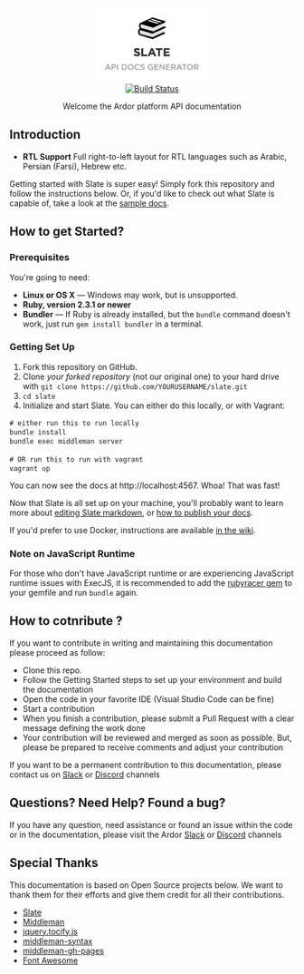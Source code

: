 <p align="center">
  <img src="https://raw.githubusercontent.com/lord/img/master/logo-slate.png" alt="Ardor API Documentation" width="226">
  <br>
  <a href="https://travis-ci.org/lord/slate"><img src="https://travis-ci.org/lord/slate.svg?branch=master" alt="Build Status"></a>
</p>

<p align="center">Welcome the Ardor platform API documentation</p>

Introduction
------------


* **RTL Support** Full right-to-left layout for RTL languages such as Arabic, Persian (Farsi), Hebrew etc.

Getting started with Slate is super easy! Simply fork this repository and follow the instructions below. Or, if you'd like to check out what Slate is capable of, take a look at the [sample docs](http://lord.github.io/slate).

How to get Started?
------------------------------

### Prerequisites

You're going to need:

 - **Linux or OS X** — Windows may work, but is unsupported.
 - **Ruby, version 2.3.1 or newer**
 - **Bundler** — If Ruby is already installed, but the `bundle` command doesn't work, just run `gem install bundler` in a terminal.

### Getting Set Up

1. Fork this repository on GitHub.
2. Clone *your forked repository* (not our original one) to your hard drive with `git clone https://github.com/YOURUSERNAME/slate.git`
3. `cd slate`
4. Initialize and start Slate. You can either do this locally, or with Vagrant:

```shell
# either run this to run locally
bundle install
bundle exec middleman server

# OR run this to run with vagrant
vagrant up
```

You can now see the docs at http://localhost:4567. Whoa! That was fast!

Now that Slate is all set up on your machine, you'll probably want to learn more about [editing Slate markdown](https://github.com/lord/slate/wiki/Markdown-Syntax), or [how to publish your docs](https://github.com/lord/slate/wiki/Deploying-Slate).

If you'd prefer to use Docker, instructions are available [in the wiki](https://github.com/lord/slate/wiki/Docker).

### Note on JavaScript Runtime

For those who don't have JavaScript runtime or are experiencing JavaScript runtime issues with ExecJS, it is recommended to add the [rubyracer gem](https://github.com/cowboyd/therubyracer) to your gemfile and run `bundle` again.

How to cotnribute ?
---------------------------------

If you want to contribute in writing and maintaining this documentation please proceed as follow:

- Clone this repo.
- Follow the Getting Started steps to set up your environment and build the documentation
- Open the code in your favorite IDE (Visual Studio Code can be fine)
- Start a contribution
- When you finish a contribution, please submit a Pull Request with a clear message defining the work done
- Your contribution will be reviewed and merged as soon as possible. But, please be prepared to receive comments and adjust your contribution

If you want to be a permanent contribution to this documentation, please contact us on [Slack](https://ardornxt.slack.com/) or [Discord](https://discord.gg/ZrBhZNp) channels

Questions? Need Help? Found a bug?
----------------------------------

If you have any question, need assistance or found an issue within the code or in the documentation, please visit the Ardor [Slack](https://ardornxt.slack.com/) or [Discord](https://discord.gg/ZrBhZNp) channels


Special Thanks
--------------------
This documentation is based on Open Source projects below. We want to thank them for their efforts and give them credit for all their contributions.
- [Slate](https://github.com/lord/slate)
- [Middleman](https://github.com/middleman/middleman)
- [jquery.tocify.js](https://github.com/gfranko/jquery.tocify.js)
- [middleman-syntax](https://github.com/middleman/middleman-syntax)
- [middleman-gh-pages](https://github.com/edgecase/middleman-gh-pages)
- [Font Awesome](http://fortawesome.github.io/Font-Awesome/)
